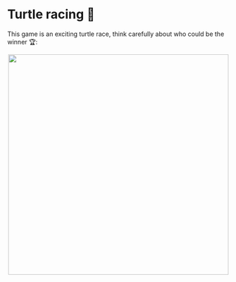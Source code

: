 # Turtle racing 🐢

This game is an exciting turtle race, think carefully about who could be the winner 🏆:

<p align="center">
  <img src="https://user-images.githubusercontent.com/89556233/229237154-c8cb9e33-8e56-4bc7-baa1-7dd6df3f7e8d.gif" width="500" height="500" style="text-align:center;">
</p>
